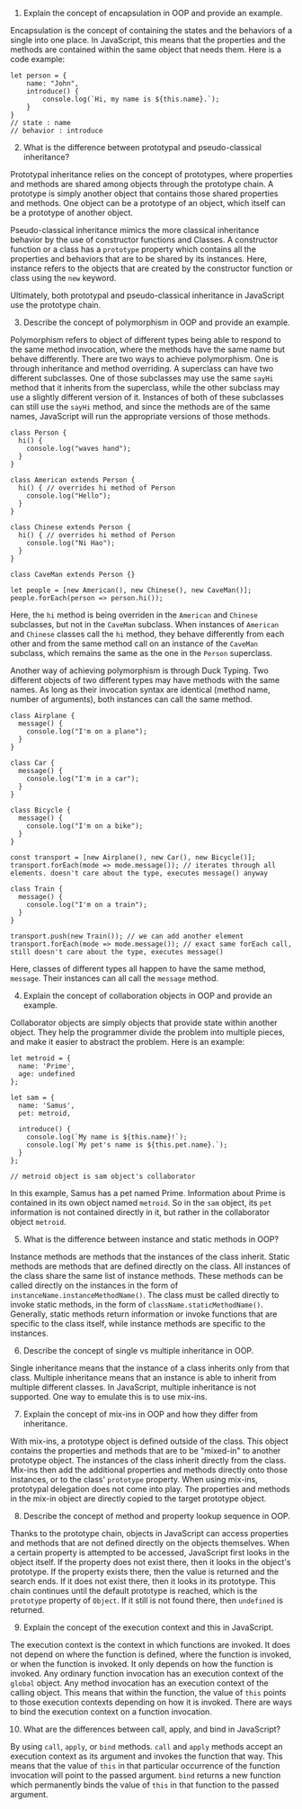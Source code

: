 1. Explain the concept of encapsulation in OOP and provide an example.

Encapsulation is the concept of containing the states and the behaviors of a single into one place. In JavaScript, this means that the properties and the methods are contained within the same object that needs them. Here is a code example:

```
let person = {
	name: "John",
	introduce() {
		console.log(`Hi, my name is ${this.name}.`);
	}
}
// state : name
// behavior : introduce
```


2. What is the difference between prototypal and pseudo-classical inheritance?

Prototypal inheritance relies on the concept of prototypes, where properties and methods are shared among objects through the prototype chain. A prototype is simply another object that contains those shared properties and methods. One object can be a prototype of an object, which itself can be a prototype of another object.

Pseudo-classical inheritance mimics the more classical inheritance behavior by the use of constructor functions and Classes. A constructor function or a class has a `prototype` property which contains all the properties and behaviors that are to be shared by its instances. Here, instance refers to the objects that are created by the constructor function or class using the `new` keyword.

Ultimately, both prototypal and pseudo-classical inheritance in JavaScript use the prototype chain.


3. Describe the concept of polymorphism in OOP and provide an example.

Polymorphism refers to object of different types being able to respond to the same method invocation, where the methods have the same name but behave differently. There are two ways to achieve polymorphism. One is through inheritance and method overriding. A superclass can have two different subclasses. One of those subclasses may use the same `sayHi` method that it inherits from the superclass, while the other subclass may use a slightly different version of it. Instances of both of these subclasses can still use the `sayHi` method, and since the methods are of the same names, JavaScript will run the appropriate versions of those methods.

```
class Person {
  hi() {
    console.log("waves hand");
  }
}

class American extends Person {
  hi() { // overrides hi method of Person
    console.log("Hello");
  }
}

class Chinese extends Person {
  hi() { // overrides hi method of Person
    console.log("Ni Hao");
  }
}

class CaveMan extends Person {}

let people = [new American(), new Chinese(), new CaveMan()];
people.forEach(person => person.hi());
```

Here, the `hi` method is being overriden in the `American` and `Chinese` subclasses, but not in the `CaveMan` subclass. When instances of `American` and `Chinese` classes call the `hi` method, they behave differently from each other and from the same method call on an instance of the `CaveMan` subclass, which remains the same as the one in the `Person` superclass.

Another way of achieving polymorphism is through Duck Typing. Two different objects of two different types may have methods with the same names. As long as their invocation syntax are identical (method name, number of arguments), both instances can call the same method.

```
class Airplane {
  message() {
    console.log("I'm on a plane");
  }
}

class Car {
  message() {
    console.log("I'm in a car");
  }
}

class Bicycle {
  message() {
    console.log("I'm on a bike");
  }
}

const transport = [new Airplane(), new Car(), new Bicycle()];
transport.forEach(mode => mode.message()); // iterates through all elements. doesn't care about the type, executes message() anyway

class Train {
  message() {
    console.log("I'm on a train");
  }
}

transport.push(new Train()); // we can add another element
transport.forEach(mode => mode.message()); // exact same forEach call, still doesn't care about the type, executes message()
```

Here, classes of different types all happen to have the same method, `message`. Their instances can all call the `message` method.


4. Explain the concept of collaboration objects in OOP and provide an example.

Collaborator objects are simply objects that provide state within another object. They help the programmer divide the problem into multiple pieces, and make it easier to abstract the problem. Here is an example:

```
let metroid = {
  name: 'Prime',
  age: undefined
};

let sam = {
  name: 'Samus',
  pet: metroid,

  introduce() {
    console.log(`My name is ${this.name}!`);
    console.log(`My pet's name is ${this.pet.name}.`);
  }
};

// metroid object is sam object's collaborator
```

In this example, Samus has a pet named Prime. Information about Prime is contained in its own object named `metroid`. So in the `sam` object, its `pet` information is not contained directly in it, but rather in the collaborator object `metroid`.


5. What is the difference between instance and static methods in OOP?

Instance methods are methods that the instances of the class inherit. Static methods are methods that are defined directly on the class. All instances of the class share the same list of instance methods. These methods can be called directly on the instances in the form of `instanceName.instanceMethodName()`. The class must be called directly to invoke static methods, in the form of `className.staticMethodName()`. Generally, static methods return information or invoke functions that are specific to the class itself, while instance methods are specific to the instances.


6. Describe the concept of single vs multiple inheritance in OOP.

Single inheritance means that the instance of a class inherits only from that class. Multiple inheritance means that an instance is able to inherit from multiple different classes. In JavaScript, multiple inheritance is not supported. One way to emulate this is to use mix-ins. 

7. Explain the concept of mix-ins in OOP and how they differ from inheritance.

With mix-ins, a prototype object is defined outside of the class. This object contains the properties and methods that are to be "mixed-in" to another prototype object. The instances of the class inherit directly from the class. Mix-ins then add the additional properties and methods directly onto those instances, or to the class' `prototype` property. When using mix-ins, prototypal delegation does not come into play. The properties and methods in the mix-in object are directly copied to the target prototype object.

8. Describe the concept of method and property lookup sequence in OOP.

Thanks to the prototype chain, objects in JavaScript can access properties and methods that are not defined directly on the objects themselves. When a certain property is attempted to be accessed, JavaScript first looks in the object itself. If the property does not exist there, then it looks in the object's prototype. If the property exists there, then the value is returned and the search ends. If it does not exist there, then it looks in its prototype. This chain continues until the default prototype is reached, which is the `prototype` property of `Object`. If it still is not found there, then `undefined` is returned.


9. Explain the concept of the execution context and this in JavaScript.

The execution context is the context in which functions are invoked. It does not depend on where the function is defined, where the function is invoked, or when the function is invoked. It only depends on how the function is invoked. Any ordinary function invocation has an execution context of the `global` object. Any method invocation has an execution context of the calling object. This means that within the function, the value of `this` points to those execution contexts depending on how it is invoked. There are ways to bind the execution context on a function invocation.

10. What are the differences between call, apply, and bind in JavaScript?

By using `call`, `apply`, or `bind` methods. `call` and `apply` methods accept an execution context as its argument and invokes the function that way. This means that the value of `this` in that particular occurrence of the function invocation will point to the passed argument. `bind` returns a new function which permanently binds the value of `this` in that function to the passed argument.